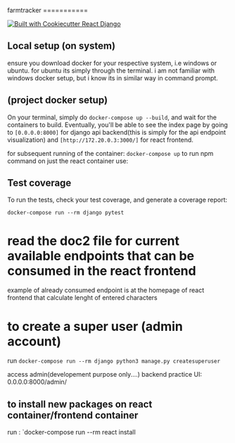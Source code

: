 farmtracker ===========

[![Built with Cookiecutter React Django](https://img.shields.io/badge/built%20with-Cookiecutter%20React%20Django-blue)](https://img.shields.io/badge/built%20with-Cookiecutter%20React%20Django-blue)

## Local setup (on system)
ensure you download docker for your respective system, i.e windows or ubuntu. for ubuntu its simply through the terminal. i am not familiar with windows docker setup, but i know its in similar way in command prompt.

## (project docker setup)

On your terminal, simply do `docker-compose up --build`, and wait for the containers to build. Eventually, you'll be able to see the index page by going to `[0.0.0.0:8000]` for django api backend(this is simply for the api endpoint visualization) and `[http://172.20.0.3:3000/]` for react frontend.

for subsequent running of the container: `docker-compose up`
to run npm command on just the react container use: 


## Test coverage
To run the tests, check your test coverage, and generate a coverage report:

```
docker-compose run --rm django pytest
```



# read the doc2 file for current available endpoints that can be consumed in the react frontend
example of already consumed endpoint is at the homepage of react frontend that calculate lenght of entered characters


# to create a super user (admin account)
run `docker-compose run --rm django python3 manage.py createsuperuser`

access admin(developement purpose only....) backend practice UI: 0.0.0.0:8000/admin/  


## to install new packages on react container/frontend container 
run : `docker-compose run --rm react install <packageName>